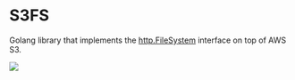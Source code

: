 # S3FS

Golang library that implements the [http.FileSystem](https://godoc.org/net/http#FileSystem) interface on top of AWS S3.

![](https://github.com/bishtawi/s3fs/workflows/test/badge.svg)

